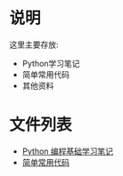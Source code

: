 # 说明

这里主要存放:

- Python学习笔记
- 简单常用代码
- 其他资料

# 文件列表

- [Python 编程基础学习笔记](base-programming)
- [简单常用代码](Python-code-lib)
